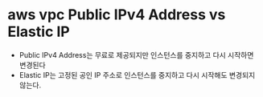 # aws vpc Public IPv4 Address vs Elastic IP

- Public IPv4 Address는 무료로 제공되지만 인스턴스를 중지하고 다시 시작하면 변경된다
- Elastic IP는 고정된 공인 IP 주소로 인스턴스를 중지하고 다시 시작해도 변경되지 않는다.
